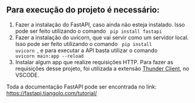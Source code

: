 ## Para execução do projeto é necessário:
1. Fazer a instalação do FastAPI, caso ainda não esteja instalado. Isso pode ser feito utilizando
o comando <code> pip install fastapi </code>
2. Fazer a instalação do uvicorn, que vai servir como um servidor local. Isso pode ser feito utilizando o comando <code> pip install uvicorn </code>, e para executar a API basta utilizar o comando <code> uvicorn main:app --reload</code>
3. Instalar algum app que realize requisições HTTP. Para fazer as requisições desse projeto, foi utilizada a extensão [Thunder Client](https://www.thunderclient.com/), no VSCODE.

Toda a documentação FastAPI pode ser encontrada no link: https://fastapi.tiangolo.com/tutorial/